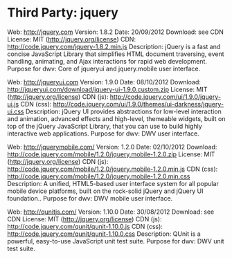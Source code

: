 Third Party: jquery
===================

Web: http://jquery.com
Version: 1.8.2
Date: 20/09/2012
Download: see CDN
License: MIT (http://jquery.org/license)
CDN: http://code.jquery.com/jquery-1.8.2.min.js
Description: jQuery is a fast and concise JavaScript Library that simplifies HTML 
  document traversing, event handling, animating, and Ajax interactions
  for rapid web development.
Purpose for dwv: Core of jqueryui and jquery.mobile user interface.

Web: http://jqueryui.com
Version: 1.9.0
Date: 08/10/2012
Download: http://jqueryui.com/download/jquery-ui-1.9.0.custom.zip
License: MIT (http://jquery.org/license)
CDN (js): http://code.jquery.com/ui/1.9.0/jquery-ui.js
CDN (css): http://code.jquery.com/ui/1.9.0/themes/ui-darkness/jquery-ui.css
Description: jQuery UI provides abstractions for low-level interaction and animation,
  advanced effects and high-level, themeable widgets, built on top of the jQuery
  JavaScript Library, that you can use to build highly interactive web applications.
Purpose for dwv: DWV user interface.

Web: http://jquerymobile.com/
Version: 1.2.0
Date: 02/10/2012
Download: http://code.jquery.com/mobile/1.2.0/jquery.mobile-1.2.0.zip
License: MIT (http://jquery.org/license)
CDN (js): http://code.jquery.com/mobile/1.2.0/jquery.mobile-1.2.0.min.js
CDN (css): http://code.jquery.com/mobile/1.2.0/jquery.mobile-1.2.0.min.css
Description: A unified, HTML5-based user interface system for all popular mobile 
  device platforms, built on the rock-solid jQuery and jQuery UI foundation..
Purpose for dwv: DWV mobile user interface.

Web: http://qunitjs.com/
Version: 1.10.0
Date: 30/08/2012
Download: see CDN
License: MIT (http://jquery.org/license)
CDN (js): http://code.jquery.com/qunit/qunit-1.10.0.js
CDN (css): http://code.jquery.com/qunit/qunit-1.10.0.css
Description: QUnit is a powerful, easy-to-use JavaScript unit test suite.
Purpose for dwv: DWV unit test suite.
